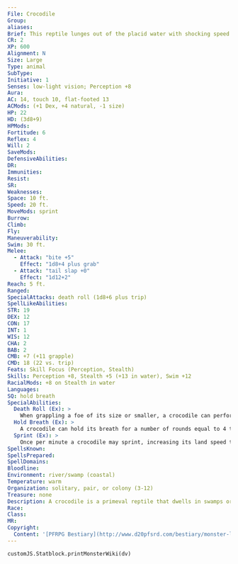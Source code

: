 ```yaml
---
File: Crocodile
Group: 
aliases: 
Brief: This reptile lunges out of the placid water with shocking speed. Its jaw gapes open in a roar, its powerful tail lashing behind.
CR: 2
XP: 600
Alignment: N
Size: Large
Type: animal
SubType: 
Initiative: 1
Senses: low-light vision; Perception +8
Aura: 
AC: 14, touch 10, flat-footed 13
ACMods: (+1 Dex, +4 natural, -1 size)
HP: 22
HD: (3d8+9)
HPMods: 
Fortitude: 6
Reflex: 4
Will: 2
SaveMods: 
DefensiveAbilities: 
DR: 
Immunities: 
Resist: 
SR: 
Weaknesses: 
Space: 10 ft.
Speed: 20 ft.
MoveMods: sprint
Burrow: 
Climb: 
Fly: 
Maneuverability: 
Swim: 30 ft.
Melee: 
  - Attack: "bite +5"
    Effect: "1d8+4 plus grab"
  - Attack: "tail slap +0"
    Effect: "1d12+2"
Reach: 5 ft.
Ranged: 
SpecialAttacks: death roll (1d8+6 plus trip)
SpellLikeAbilities: 
STR: 19
DEX: 12
CON: 17
INT: 1
WIS: 12
CHA: 2
BAB: 2
CMB: +7 (+11 grapple)
CMD: 18 (22 vs. trip)
Feats: Skill Focus (Perception, Stealth)
Skills: Perception +8, Stealth +5 (+13 in water), Swim +12
RacialMods: +8 on Stealth in water
Languages: 
SQ: hold breath
SpecialAbilities:
  Death Roll (Ex): >
    When grappling a foe of its size or smaller, a crocodile can perform a death roll upon making a successful grapple check. As it clings to its foe, it tucks in its legs and rolls rapidly, twisting and wrenching its victim. The crocodile inflicts its bite damage and knocks the creature prone. If successful, the crocodile maintains its grapple.
  Hold Breath (Ex): >
    A crocodile can hold its breath for a number of rounds equal to 4 times its Constitution score before it risks drowning.
  Sprint (Ex): >
    Once per minute a crocodile may sprint, increasing its land speed to 40 feet for 1 round.
SpellsKnown: 
SpellsPrepared: 
SpellDomains: 
Bloodline: 
Environment: river/swamp (coastal)
Temperature: warm
Organization: solitary, pair, or colony (3-12)
Treasure: none
Description: A crocodile is a primeval reptile that dwells in swamps or along the banks of rivers, a habitat that often puts it in violent contact with unsuspecting prey that come to the water's edge to drink.  The typical crocodile is 14 feet long and weighs 1,400 pounds, but larger species exist. You can use these statistics for similar creatures, such as alligators.
Race: 
Class: 
MR: 
Copyright:
  Content: '[PFRPG Bestiary](http://www.d20pfsrd.com/bestiary/monster-listings/animals/reptiles/crocodile)'
---
```

```dataviewjs
customJS.Statblock.printMonsterWiki(dv)
```
